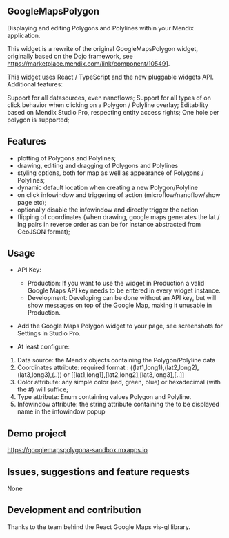 ## GoogleMapsPolygon
Displaying and editing Polygons and Polylines within your Mendix application.

This widget is a rewrite of the original GoogleMapsPolygon widget, originally based on the Dojo framework, see https://marketplace.mendix.com/link/component/105491.

This widget uses React / TypeScript and the new pluggable widgets API. Additional features:

Support for all datasources, even nanoflows;
Support for all types of on click behavior when clicking on a Polygon / Polyline overlay;
Editability based on Mendix Studio Pro, respecting entity access rights;
One hole per polygon is supported;

## Features
* plotting of Polygons and Polylines;
* drawing, editing and dragging of Polygons and Polylines
* styling options, both for map as well as appearance of Polygons / Polylines;
* dynamic default location when creating a new Polygon/Polyline
* on click infowindow and triggering of action (microflow/nanoflow/show page etc);
* optionally disable the infowindow and directly trigger the action
* flipping of coordinates (when drawing, google maps generates the lat / lng pairs in reverse order as can be for instance abstracted from GeoJSON format);

## Usage
* API Key:
  * Production: If you want to use the widget in Production a valid Google Maps API key needs to be entered in every widget instance.
  * Development: Developing can be done without an API key, but will show messages on top of the Google Map, making it unusable in Production. 
* Add the Google Maps Polygon widget to your page, see screenshots for Settings in Studio Pro.

* At least configure:

1. Data source: the Mendix objects containing the Polygon/Polyline data
2. Coordinates attribute: required format : ((lat1,long1),(lat2,long2),(lat3,long3),(..)) or [[lat1,long1],[lat2,long2],[lat3,long3],[..]]
3. Color attribute: any simple color (red, green, blue) or hexadecimal (with the #) will suffice;
4. Type attribute: Enum containing values Polygon and Polyline.
5. Infowindow attribute: the string attribute containing the to be displayed name in the infowindow popup

## Demo project
https://googlemapspolygona-sandbox.mxapps.io

## Issues, suggestions and feature requests
None

## Development and contribution
Thanks to the team behind the React Google Maps vis-gl library.
